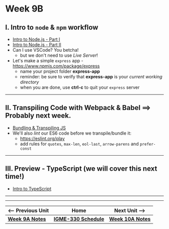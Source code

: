 # Week 9B

<!-- 
## I. Coming up - Exam #2

- Is scheduled for week 11A (Tuesday 11/7)
- Same format as last time
- We will talk about it next week

---

## II. Review 6B Take-home quiz *(remember that one?)*
  - PDF is in myCourses
  - Concepts:
    - *reference* types v. *value* types
    - adding properties (or misspelling existing properties) to existing objects (both literals and "class made")
    - calling non-existent methods on objects
    - what `Object.seal()` does to objects & arrays
    - what `Object.freeze()` does to objects & arrays
    - how about if a property (or array element) *points* at a reference type?
  - Resources that will help:
    - https://github.com/tonethar/IGME-330-Fall-2023/blob/main/notes/object-notes.md
    - https://github.com/tonethar/IGME-330-Fall-2023/blob/main/notes/es6-class-notes.md
    - Immutability with `const`: https://developer.mozilla.org/en-US/docs/Web/JavaScript/Reference/Statements/const
    - JS value v. Reference types: https://www.javascripttutorial.net/javascript-primitive-vs-reference-values/
    - Every value in JS can be *treated* like an object:
      - Note that we DID NOT say that ~"Every value in JavaScript IS an object"~ <-- this statement is NOT true
      - https://www.codingninjas.com/codestudio/library/javascript-boxing-and-unboxing

---
--> 

## I. Intro to `node` & `npm` workflow
- [Intro to Node.js - Part I](https://github.com/tonethar/IGME-330-Master/blob/master/notes/intro-to-node-1.md) 
- [Intro to Node.js - Part II](https://github.com/tonethar/IGME-330-Master/blob/master/notes/intro-to-node-2.md) 
- Can I use VSCode? You betcha!
  - but we don't need to use *Live Server*!
- Let's make a simple `express` app - https://www.npmjs.com/package/express
  - name your project folder **express-app**
  - reminder: be sure to verify that **express-app** is your *current working directory*
  - when you are done, use **ctrl-c** to quit your `express` server

---


## II. Transpiling Code with Webpack & Babel  ==> Probably next week.
- [Bundling & Transpiling JS](../notes/bundling-transpiling.md)
- We'll also *lint* our ES6 code before we transpile/bundle it:
  - https://eslint.org/play
  - add rules for `quotes`, `max-len`, `eol-last`, `arrow-parens` and `prefer-const`

---

## III. Preview - TypeScript (we will cover this next time!)
- [Intro to TypeScript](https://github.com/tonethar/IGME-330-Master/blob/master/notes/intro-typescript.md)


---
---


| <-- Previous Unit | Home | Next Unit -->
| --- | --- | --- 
| [**Week 9A Notes**](09A.md)  |  [**IGME-330 Schedule**](../schedule.md) | [**Week 10A Notes**](10A.md)
